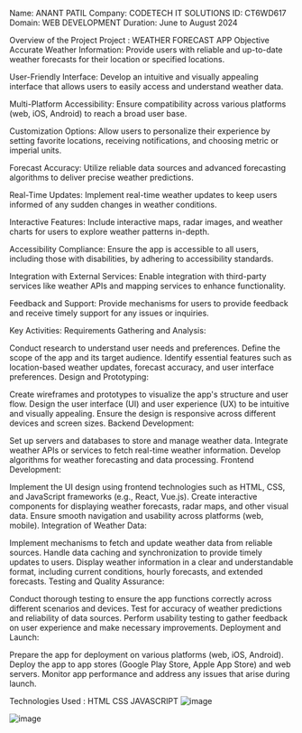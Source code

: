 Name: ANANT PATIL Company: CODETECH IT SOLUTIONS ID: CT6WD617 Domain: WEB DEVELOPMENT Duration: June to August 2024

Overview of the Project Project : WEATHER FORECAST APP
Objective Accurate Weather Information: Provide users with reliable and up-to-date weather forecasts for their location or specified locations.

User-Friendly Interface: Develop an intuitive and visually appealing interface that allows users to easily access and understand weather data.

Multi-Platform Accessibility: Ensure compatibility across various platforms (web, iOS, Android) to reach a broad user base.

Customization Options: Allow users to personalize their experience by setting favorite locations, receiving notifications, and choosing metric or imperial units.

Forecast Accuracy: Utilize reliable data sources and advanced forecasting algorithms to deliver precise weather predictions.

Real-Time Updates: Implement real-time weather updates to keep users informed of any sudden changes in weather conditions.

Interactive Features: Include interactive maps, radar images, and weather charts for users to explore weather patterns in-depth.

Accessibility Compliance: Ensure the app is accessible to all users, including those with disabilities, by adhering to accessibility standards.

Integration with External Services: Enable integration with third-party services like weather APIs and mapping services to enhance functionality.

Feedback and Support: Provide mechanisms for users to provide feedback and receive timely support for any issues or inquiries.

Key Activities: 
Requirements Gathering and Analysis:

Conduct research to understand user needs and preferences.
Define the scope of the app and its target audience.
Identify essential features such as location-based weather updates, forecast accuracy, and user interface preferences.
Design and Prototyping:

Create wireframes and prototypes to visualize the app's structure and user flow.
Design the user interface (UI) and user experience (UX) to be intuitive and visually appealing.
Ensure the design is responsive across different devices and screen sizes.
Backend Development:

Set up servers and databases to store and manage weather data.
Integrate weather APIs or services to fetch real-time weather information.
Develop algorithms for weather forecasting and data processing.
Frontend Development:

Implement the UI design using frontend technologies such as HTML, CSS, and JavaScript frameworks (e.g., React, Vue.js).
Create interactive components for displaying weather forecasts, radar maps, and other visual data.
Ensure smooth navigation and usability across platforms (web, mobile).
Integration of Weather Data:

Implement mechanisms to fetch and update weather data from reliable sources.
Handle data caching and synchronization to provide timely updates to users.
Display weather information in a clear and understandable format, including current conditions, hourly forecasts, and extended forecasts.
Testing and Quality Assurance:

Conduct thorough testing to ensure the app functions correctly across different scenarios and devices.
Test for accuracy of weather predictions and reliability of data sources.
Perform usability testing to gather feedback on user experience and make necessary improvements.
Deployment and Launch:

Prepare the app for deployment on various platforms (web, iOS, Android).
Deploy the app to app stores (Google Play Store, Apple App Store) and web servers.
Monitor app performance and address any issues that arise during launch.

Technologies Used : HTML CSS JAVASCRIPT
![image](https://github.com/user-attachments/assets/6e1a9a0e-11d4-4905-9096-aa86a121a81f)

![image](https://github.com/user-attachments/assets/b16d047d-7229-4a35-9641-d3367d404769)

